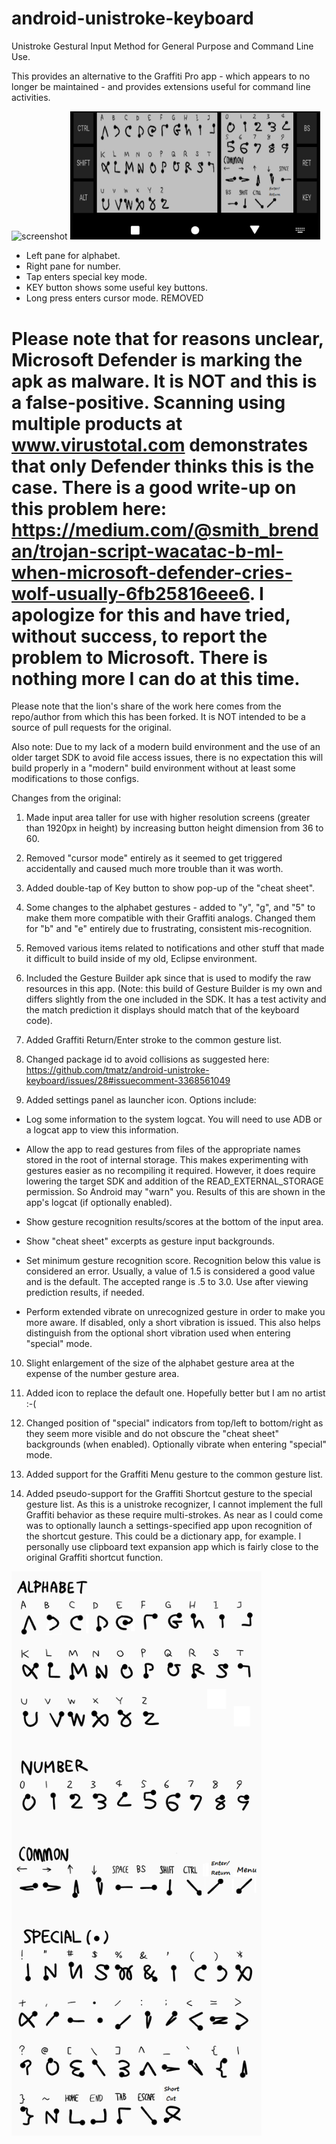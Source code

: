 # android-unistroke-keyboard

Unistroke Gestural Input Method for General Purpose and Command Line Use.

This provides an alternative to the Graffiti Pro app - which appears to no longer be maintained - and provides extensions useful for command line activities.

<img alt="screenshot" src="./docs/images/screenshot.png" width="400px">
<img alt="screenshot" src="./docs/images/screenshot2.png" width="400px">

* Left pane for alphabet.
* Right pane for number.
* Tap enters special key mode.
* KEY button shows some useful key buttons.
* Long press enters cursor mode. REMOVED

# Please note that for reasons unclear, Microsoft Defender is marking the apk as malware. It is NOT and this is a false-positive. Scanning using multiple products at www.virustotal.com demonstrates that only Defender thinks this is the case. There is a good write-up on this problem here: https://medium.com/@smith_brendan/trojan-script-wacatac-b-ml-when-microsoft-defender-cries-wolf-usually-6fb25816eee6. I apologize for this and have tried, without success, to report the problem to Microsoft. There is nothing more I can do at this time.

Please note that the lion's share of the work here comes from the repo/author from which this has been forked. It is NOT intended to be a source of pull requests for the original.

Also note: Due to my lack of a modern build environment and the use of an older target SDK to avoid file access issues, there is no expectation this will build properly in a "modern" build environment without at least some modifications to those configs.

Changes from the original:

1. Made input area taller for use with higher resolution screens (greater than 1920px in height) by increasing button height dimension from 36 to 60.

2. Removed "cursor mode" entirely as it seemed to get triggered accidentally and caused much more trouble than it was worth.

3. Added double-tap of Key button to show pop-up of the "cheat sheet".

4. Some changes to the alphabet gestures - added to "y", "g", and "5" to make them more compatible with their Graffiti analogs. Changed them for "b" and "e" entirely due to frustrating, consistent mis-recognition.

5. Removed various items related to notifications and other stuff that made it difficult to build inside of my old, Eclipse environment.

6. Included the Gesture Builder apk since that is used to modify the raw resources in this app. (Note: this build of Gesture Builder is my own and differs slightly from the one included in the SDK. It has a test activity and the match prediction it displays
should match that of the keyboard code).

7. Added Graffiti Return/Enter stroke to the common gesture list.

8. Changed package id to avoid collisions as suggested here: https://github.com/tmatz/android-unistroke-keyboard/issues/28#issuecomment-3368561049

9. Added settings panel as launcher icon. Options include:

 * Log some information to the system logcat. You will need to use ADB or a logcat app to view this information.

 * Allow the app to read gestures from files of the appropriate names stored in the root of internal storage. This makes experimenting with gestures easier as no recompiling it required. However, it does require lowering the target SDK and addition of
the READ_EXTERNAL_STORAGE permission. So Android may "warn" you. Results of this are shown in the app's logcat (if optionally enabled).

 * Show gesture recognition results/scores at the bottom of the input area.

 * Show "cheat sheet" excerpts as gesture input backgrounds.

 * Set minimum gesture recognition score. Recognition below this value is considered an error. Usually, a value of 1.5 is considered a good value and is the default. The accepted range is .5 to 3.0. Use after viewing prediction results, if needed.

 * Perform extended vibrate on unrecognized gesture in order to make you more aware. If disabled, only a short vibration is issued. This also helps distinguish from the optional short vibration used when entering "special" mode.

10. Slight enlargement of the size of the alphabet gesture area at the expense of the number gesture area.

11. Added icon to replace the default one. Hopefully better but I am no artist :-(

12. Changed position of "special" indicators from top/left to bottom/right as they seem more visible and do not obscure the "cheat sheet" backgrounds (when enabled). Optionally vibrate when entering "special" mode.

13. Added support for the Graffiti Menu gesture to the common gesture list.

14. Added pseudo-support for the Graffiti Shortcut gesture to the special gesture list. As this is a unistroke recognizer, I cannot implement the full Graffiti behavior as these require multi-strokes. As near as I could come was to optionally launch a
settings-specified app upon recognition of the shortcut gesture. This could be a dictionary app, for example. I personally use clipboard text expansion app which is fairly close to the original Graffiti shortcut function.

<img alt="gesture" src="./docs/images/gesture.png" width="400px">

